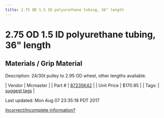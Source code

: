 ```yaml
---
title: 2.75 OD 1.5 ID polyurethane tubing, 36" length
---
```


# 2.75 OD 1.5 ID polyurethane tubing, 36" length
## Materials / Grip Material
Description: 	24/30t pulley to 2.95 OD wheel, other lengths available. 

| Vendor | Mcmaster | 
| Part # | [87235K42](https://www.mcmaster.com/#87235K42) | 
| Unit Price | $170.95 | 
| Tags: | [suggest tags](https://docs.google.com/forms/d/e/1FAIpQLSeWyY8v3RgOty-MyWmh9U0iivNYN_molChYyS-0U-o-kOAv_g/viewform) | 

Last updated: Mon Aug 07 23:35:18 PDT 2017

 [Incorrect/Incomplete information?](https://docs.google.com/forms/d/e/1FAIpQLSeWyY8v3RgOty-MyWmh9U0iivNYN_molChYyS-0U-o-kOAv_g/viewform)